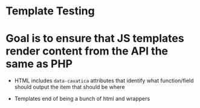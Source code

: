 # Template Testing

# Goal is to ensure that JS templates render content from the API the same as PHP

* HTML includes `data-cavatica` attributes that identify what function/field should output the item that should be  where

* Templates end of being a bunch of html and wrappers 


